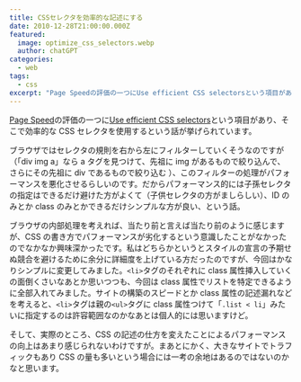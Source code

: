 ```yaml
---
title: CSSセレクタを効率的な記述にする
date: 2010-12-28T21:00:00.000Z
featured:
  image: optimize_css_selectors.webp
  author: chatGPT
categories:
  - web
tags:
  - css
excerpt: "Page Speedの評価の一つにUse efficient CSS selectorsという項目があり、そこで効率的なCSSセレクタを使用するという話が挙げられています。"
---
```


[Page Speed](http://code.google.com/intl/ja/speed/page-speed/)の評価の一つに[Use efficient CSS selectors](http://code.google.com/intl/ja/speed/page-speed/docs/rendering.html#UseEfficientCSSSelectors)という項目があり、そこで効率的な CSS セレクタを使用するという話が挙げられています。

ブラウザではセレクタの規則を右から左にフィルターしていくそうなのですが（「div img a」なら a タグを見つけて、先祖に img があるもので絞り込んで、さらにその先祖に div であるもので絞り込む ）、このフィルターの処理がパフォーマンスを悪化させるらしいのです。だからパフォーマンス的には子孫セレクタの指定はできるだけ避けた方がよくて（子供セレクタの方がましらしい）、ID のみとか class のみとかできるだけシンプルな方が良い、という話。

ブラウザの内部処理を考えれば、当たり前と言えば当たり前のように感じますが、CSS の書き方でパフォーマンスが劣化するという意識したことがなかったのでなかなか興味深かったです。私はどちらかというとスタイルの宣言の予期せぬ競合を避けるために余分に詳細度を上げている方だったのですが、今回はかなりシンプルに変更してみました。`<li>`タグのそれぞれに class 属性挿入していくの面倒くさいなあとか思いつつも、今回は class 属性でリストを特定できるように全部入れてみました。サイトの構築のスピードとか class 属性の記述漏れなどを考えると、`<li>`タグは親の`<ul>`タグに class 属性つけて「`.list < li`」みたいに指定するのは許容範囲なのかなあとは個人的には思いますけど。

そして、実際のところ、CSS の記述の仕方を変えたことによるパフォーマンスの向上はあまり感じられないわけですが。まあとにかく、大きなサイトでトラフィックもあり CSS の量も多いという場合には一考の余地はあるのではないのかなと思います。

